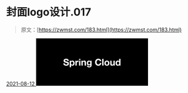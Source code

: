 <!--yml
category: 未分类
date: 0001-01-01 00:00:00
-->

# 封面logo设计.017

> 原文：[https://zwmst.com/183.html](https://zwmst.com/183.html)

   [ <time datetime="2021-08-12T09:32:50+08:00"> 2021-08-12 </time> ](https://zwmst.com/%e5%b0%81%e9%9d%a2logo%e8%ae%be%e8%ae%a1-017-2)  [![](img/2090e1f598d2c2ede07575ba94a1e660.png)](https://zwmst.com/wp-content/uploads/2021/08/1628731970-18d6de3fa3ed7e7.jpeg)